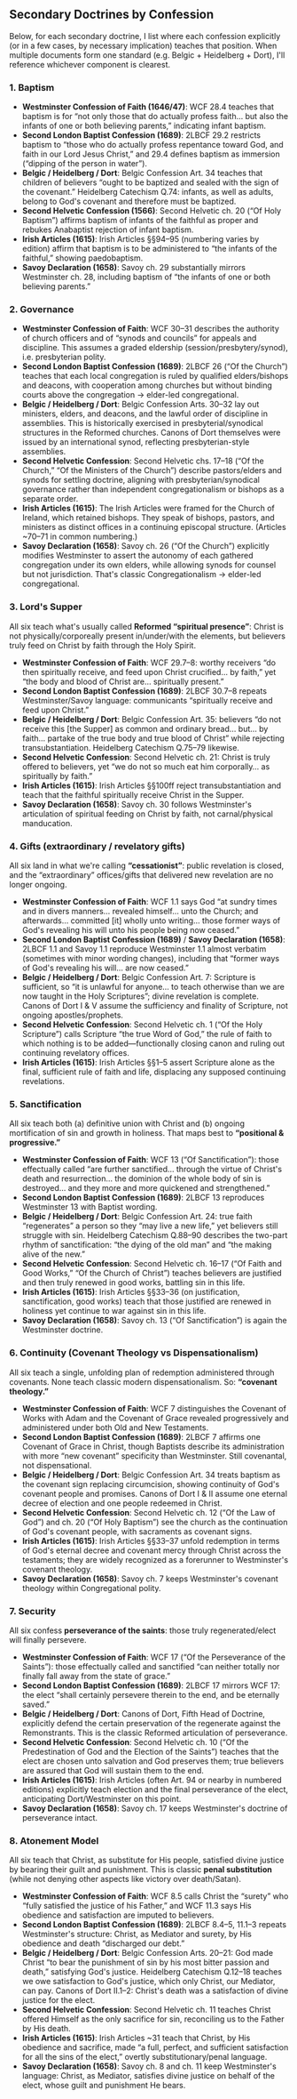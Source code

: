 ## Secondary Doctrines by Confession

Below, for each secondary doctrine, I list where each confession explicitly (or in a few cases, by necessary implication) teaches that position. When multiple documents form one standard (e.g. Belgic + Heidelberg + Dort), I'll reference whichever component is clearest.

### 1. **Baptism**
* **Westminster Confession of Faith (1646/47)**:
  WCF 28.4 teaches that baptism is for “not only those that do actually profess faith… but also the infants of one or both believing parents,” indicating infant baptism.
* **Second London Baptist Confession (1689)**:
  2LBCF 29.2 restricts baptism to “those who do actually profess repentance toward God, and faith in our Lord Jesus Christ,” and 29.4 defines baptism as immersion (“dipping of the person in water”).
* **Belgic / Heidelberg / Dort**:
  Belgic Confession Art. 34 teaches that children of believers “ought to be baptized and sealed with the sign of the covenant.” Heidelberg Catechism Q.74: infants, as well as adults, belong to God's covenant and therefore must be baptized.
* **Second Helvetic Confession (1566)**:
  Second Helvetic ch. 20 (“Of Holy Baptism”) affirms baptism of infants of the faithful as proper and rebukes Anabaptist rejection of infant baptism.
* **Irish Articles (1615)**:
  Irish Articles §§94–95 (numbering varies by edition) affirm that baptism is to be administered to “the infants of the faithful,” showing paedobaptism.
* **Savoy Declaration (1658)**:
  Savoy ch. 29 substantially mirrors Westminster ch. 28, including baptism of “the infants of one or both believing parents.”

### 2. **Governance**

* **Westminster Confession of Faith**:
  WCF 30–31 describes the authority of church officers and of “synods and councils” for appeals and discipline. This assumes a graded eldership (session/presbytery/synod), i.e. presbyterian polity.
* **Second London Baptist Confession (1689)**:
  2LBCF 26 (“Of the Church”) teaches that each local congregation is ruled by qualified elders/bishops and deacons, with cooperation among churches but without binding courts above the congregation → elder-led congregational.
* **Belgic / Heidelberg / Dort**:
  Belgic Confession Arts. 30–32 lay out ministers, elders, and deacons, and the lawful order of discipline in assemblies. This is historically exercised in presbyterial/synodical structures in the Reformed churches. Canons of Dort themselves were issued by an international synod, reflecting presbyterian-style assemblies.
* **Second Helvetic Confession**:
  Second Helvetic chs. 17–18 (“Of the Church,” “Of the Ministers of the Church”) describe pastors/elders and synods for settling doctrine, aligning with presbyterian/synodical governance rather than independent congregationalism or bishops as a separate order.
* **Irish Articles (1615)**:
  The Irish Articles were framed for the Church of Ireland, which retained bishops. They speak of bishops, pastors, and ministers as distinct offices in a continuing episcopal structure. (Articles ~70–71 in common numbering.)
* **Savoy Declaration (1658)**:
  Savoy ch. 26 (“Of the Church”) explicitly modifies Westminster to assert the autonomy of each gathered congregation under its own elders, while allowing synods for counsel but not jurisdiction. That's classic Congregationalism → elder-led congregational.

### 3. **Lord's Supper**

All six teach what's usually called **Reformed “spiritual presence”**:
Christ is not physically/corporeally present in/under/with the elements, but believers truly feed on Christ by faith through the Holy Spirit.

* **Westminster Confession of Faith**:
  WCF 29.7–8: worthy receivers “do then spiritually receive, and feed upon Christ crucified… by faith,” yet “the body and blood of Christ are… spiritually present.”
* **Second London Baptist Confession (1689)**:
  2LBCF 30.7–8 repeats Westminster/Savoy language: communicants “spiritually receive and feed upon Christ.”
* **Belgic / Heidelberg / Dort**:
  Belgic Confession Art. 35: believers “do not receive this [the Supper] as common and ordinary bread… but… by faith… partake of the true body and true blood of Christ” while rejecting transubstantiation. Heidelberg Catechism Q.75–79 likewise.
* **Second Helvetic Confession**:
  Second Helvetic ch. 21: Christ is truly offered to believers, yet “we do not so much eat him corporally… as spiritually by faith.”
* **Irish Articles (1615)**:
  Irish Articles §§100ff reject transubstantiation and teach that the faithful spiritually receive Christ in the Supper.
* **Savoy Declaration (1658)**:
  Savoy ch. 30 follows Westminster's articulation of spiritual feeding on Christ by faith, not carnal/physical manducation.

### 4. **Gifts (extraordinary / revelatory gifts)**

All six land in what we're calling **“cessationist”**: public revelation is closed, and the “extraordinary” offices/gifts that delivered new revelation are no longer ongoing.

* **Westminster Confession of Faith**:
  WCF 1.1 says God “at sundry times and in divers manners… revealed himself… unto the Church; and afterwards… committed [it] wholly unto writing… those former ways of God's revealing his will unto his people being now ceased.”
* **Second London Baptist Confession (1689)** / **Savoy Declaration (1658)**:
  2LBCF 1.1 and Savoy 1.1 reproduce Westminster 1.1 almost verbatim (sometimes with minor wording changes), including that “former ways of God's revealing his will… are now ceased.”
* **Belgic / Heidelberg / Dort**:
  Belgic Confession Art. 7: Scripture is sufficient, so “it is unlawful for anyone… to teach otherwise than we are now taught in the Holy Scriptures”; divine revelation is complete. Canons of Dort I & V assume the sufficiency and finality of Scripture, not ongoing apostles/prophets.
* **Second Helvetic Confession**:
  Second Helvetic ch. 1 (“Of the Holy Scripture”) calls Scripture “the true Word of God,” the rule of faith to which nothing is to be added—functionally closing canon and ruling out continuing revelatory offices.
* **Irish Articles (1615)**:
  Irish Articles §§1–5 assert Scripture alone as the final, sufficient rule of faith and life, displacing any supposed continuing revelations.

### 5. **Sanctification**

All six teach both (a) definitive union with Christ and (b) ongoing mortification of sin and growth in holiness. That maps best to **“positional & progressive.”**

* **Westminster Confession of Faith**:
  WCF 13 (“Of Sanctification”): those effectually called “are further sanctified… through the virtue of Christ's death and resurrection… the dominion of the whole body of sin is destroyed… and they more and more quickened and strengthened.”
* **Second London Baptist Confession (1689)**:
  2LBCF 13 reproduces Westminster 13 with Baptist wording.
* **Belgic / Heidelberg / Dort**:
  Belgic Confession Art. 24: true faith “regenerates” a person so they “may live a new life,” yet believers still struggle with sin. Heidelberg Catechism Q.88–90 describes the two-part rhythm of sanctification: “the dying of the old man” and “the making alive of the new.”
* **Second Helvetic Confession**:
  Second Helvetic ch. 16–17 (“Of Faith and Good Works,” “Of the Church of Christ”) teaches believers are justified and then truly renewed in good works, battling sin in this life.
* **Irish Articles (1615)**:
  Irish Articles §§33–36 (on justification, sanctification, good works) teach that those justified are renewed in holiness yet continue to war against sin in this life.
* **Savoy Declaration (1658)**:
  Savoy ch. 13 (“Of Sanctification”) is again the Westminster doctrine.

### 6. **Continuity (Covenant Theology vs Dispensationalism)**

All six teach a single, unfolding plan of redemption administered through covenants. None teach classic modern dispensationalism. So: **“covenant theology.”**

* **Westminster Confession of Faith**:
  WCF 7 distinguishes the Covenant of Works with Adam and the Covenant of Grace revealed progressively and administered under both Old and New Testaments.
* **Second London Baptist Confession (1689)**:
  2LBCF 7 affirms one Covenant of Grace in Christ, though Baptists describe its administration with more “new covenant” specificity than Westminster. Still covenantal, not dispensational.
* **Belgic / Heidelberg / Dort**:
  Belgic Confession Art. 34 treats baptism as the covenant sign replacing circumcision, showing continuity of God's covenant people and promises. Canons of Dort I & II assume one eternal decree of election and one people redeemed in Christ.
* **Second Helvetic Confession**:
  Second Helvetic ch. 12 (“Of the Law of God”) and ch. 20 (“Of Holy Baptism”) see the church as the continuation of God's covenant people, with sacraments as covenant signs.
* **Irish Articles (1615)**:
  Irish Articles §§33–37 unfold redemption in terms of God's eternal decree and covenant mercy through Christ across the testaments; they are widely recognized as a forerunner to Westminster's covenant theology.
* **Savoy Declaration (1658)**:
  Savoy ch. 7 keeps Westminster's covenant theology within Congregational polity.

### 7. **Security**

All six confess **perseverance of the saints**: those truly regenerated/elect will finally persevere.

* **Westminster Confession of Faith**:
  WCF 17 (“Of the Perseverance of the Saints”): those effectually called and sanctified “can neither totally nor finally fall away from the state of grace.”
* **Second London Baptist Confession (1689)**:
  2LBCF 17 mirrors WCF 17: the elect “shall certainly persevere therein to the end, and be eternally saved.”
* **Belgic / Heidelberg / Dort**:
  Canons of Dort, Fifth Head of Doctrine, explicitly defend the certain preservation of the regenerate against the Remonstrants. This is the classic Reformed articulation of perseverance.
* **Second Helvetic Confession**:
  Second Helvetic ch. 10 (“Of the Predestination of God and the Election of the Saints”) teaches that the elect are chosen unto salvation and God preserves them; true believers are assured that God will sustain them to the end.
* **Irish Articles (1615)**:
  Irish Articles (often Art. 94 or nearby in numbered editions) explicitly teach election and the final perseverance of the elect, anticipating Dort/Westminster on this point.
* **Savoy Declaration (1658)**:
  Savoy ch. 17 keeps Westminster's doctrine of perseverance intact.

### 8. **Atonement Model**

All six teach that Christ, as substitute for His people, satisfied divine justice by bearing their guilt and punishment. This is classic **penal substitution** (while not denying other aspects like victory over death/Satan).

* **Westminster Confession of Faith**:
  WCF 8.5 calls Christ the “surety” who “fully satisfied the justice of his Father,” and WCF 11.3 says His obedience and satisfaction are imputed to believers.
* **Second London Baptist Confession (1689)**:
  2LBCF 8.4–5, 11.1–3 repeats Westminster's structure: Christ, as Mediator and surety, by His obedience and death “discharged our debt.”
* **Belgic / Heidelberg / Dort**:
  Belgic Confession Arts. 20–21: God made Christ “to bear the punishment of sin by his most bitter passion and death,” satisfying God's justice. Heidelberg Catechism Q.12–18 teaches we owe satisfaction to God's justice, which only Christ, our Mediator, can pay. Canons of Dort II.1–2: Christ's death was a satisfaction of divine justice for the elect.
* **Second Helvetic Confession**:
  Second Helvetic ch. 11 teaches Christ offered Himself as the only sacrifice for sin, reconciling us to the Father by His death.
* **Irish Articles (1615)**:
  Irish Articles ~31 teach that Christ, by His obedience and sacrifice, made “a full, perfect, and sufficient satisfaction for all the sins of the elect,” overtly substitutionary/penal language.
* **Savoy Declaration (1658)**:
  Savoy ch. 8 and ch. 11 keep Westminster's language: Christ, as Mediator, satisfies divine justice on behalf of the elect, whose guilt and punishment He bears.